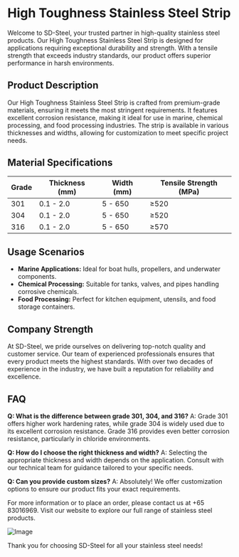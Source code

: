 # High Toughness Stainless Steel Strip

Welcome to SD-Steel, your trusted partner in high-quality stainless steel products. Our High Toughness Stainless Steel Strip is designed for applications requiring exceptional durability and strength. With a tensile strength that exceeds industry standards, our product offers superior performance in harsh environments.

## Product Description
Our High Toughness Stainless Steel Strip is crafted from premium-grade materials, ensuring it meets the most stringent requirements. It features excellent corrosion resistance, making it ideal for use in marine, chemical processing, and food processing industries. The strip is available in various thicknesses and widths, allowing for customization to meet specific project needs.

## Material Specifications

| Grade | Thickness (mm) | Width (mm) | Tensile Strength (MPa) |
|-------|----------------|------------|------------------------|
| 301    | 0.1 - 2.0      | 5 - 650   | ≥520                   |
| 304    | 0.1 - 2.0      | 5 - 650   | ≥520                   |
| 316    | 0.1 - 2.0      | 5 - 650   | ≥570                   |

## Usage Scenarios
- **Marine Applications:** Ideal for boat hulls, propellers, and underwater components.
- **Chemical Processing:** Suitable for tanks, valves, and pipes handling corrosive chemicals.
- **Food Processing:** Perfect for kitchen equipment, utensils, and food storage containers.

## Company Strength
At SD-Steel, we pride ourselves on delivering top-notch quality and customer service. Our team of experienced professionals ensures that every product meets the highest standards. With over two decades of experience in the industry, we have built a reputation for reliability and excellence.

## FAQ
**Q: What is the difference between grade 301, 304, and 316?**
A: Grade 301 offers higher work hardening rates, while grade 304 is widely used due to its excellent corrosion resistance. Grade 316 provides even better corrosion resistance, particularly in chloride environments.

**Q: How do I choose the right thickness and width?**
A: Selecting the appropriate thickness and width depends on the application. Consult with our technical team for guidance tailored to your specific needs.

**Q: Can you provide custom sizes?**
A: Absolutely! We offer customization options to ensure our product fits your exact requirements.

For more information or to place an order, please contact us at +65 83016969. Visit our website to explore our full range of stainless steel products.

![Image](https://github.com/user-attachments/assets/2567258e-e124-4816-932d-1809bd27ef0b)

Thank you for choosing SD-Steel for all your stainless steel needs!